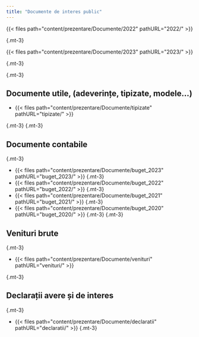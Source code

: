 ```yaml
---
title: "Documente de interes public"
---
```



<!--- This is an HTML comment in Markdown --> {{< files path="content/prezentare/Documente/2022" pathURL="2022/" >}}

{.mt-3}

<!--- This is an HTML comment in Markdown --> {{< files path="content/prezentare/Documente/2023" pathURL="2023/" >}}

{.mt-3}

{.mt-3}

## Documente utile, (adeverințe, tipizate, modele...)

- {{< files path="content/prezentare/Documente/tipizate" pathURL="tipizate/" >}}

{.mt-3}
{.mt-3}


## Documente contabile

 {.mt-3}

- {{< files path="content/prezentare/Documente/buget_2023" pathURL="buget_2023/" >}}
 {.mt-3}
- {{< files path="content/prezentare/Documente/buget_2022" pathURL="buget_2022/" >}}
{.mt-3}
- {{< files path="content/prezentare/Documente/buget_2021" pathURL="buget_2021/" >}}
{.mt-3}
- {{< files path="content/prezentare/Documente/buget_2020" pathURL="buget_2020/" >}}
{.mt-3}
{.mt-3}

## Venituri brute

{.mt-3}

- {{< files path="content/prezentare/Documente/venituri" pathURL="venituri/" >}}

{.mt-3}

## Declarații avere și de interes

 {.mt-3}

- {{< files path="content/prezentare/Documente/declaratii" pathURL="declaratii/" >}}
 {.mt-3}
